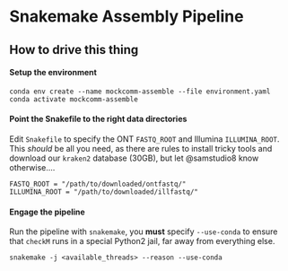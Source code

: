 # Snakemake Assembly Pipeline

## How to drive this thing

#### Setup the environment

```
conda env create --name mockcomm-assemble --file environment.yaml
conda activate mockcomm-assemble
```

#### Point the Snakefile to the right data directories

Edit `Snakefile` to specify the ONT `FASTQ_ROOT` and Illumina `ILLUMINA_ROOT`.
This *should* be all you need, as there are rules to install tricky tools and download our `kraken2` database (30GB), but let @samstudio8 know otherwise....

```
FASTQ_ROOT = "/path/to/downloaded/ontfastq/"
ILLUMINA_ROOT = "/path/to/downloaded/illfastq/"
```

#### Engage the pipeline

Run the pipeline with `snakemake`, you **must** specify `--use-conda` to ensure that `checkM` runs in a special Python2 jail, far away from everything else.

```
snakemake -j <available_threads> --reason --use-conda
```
